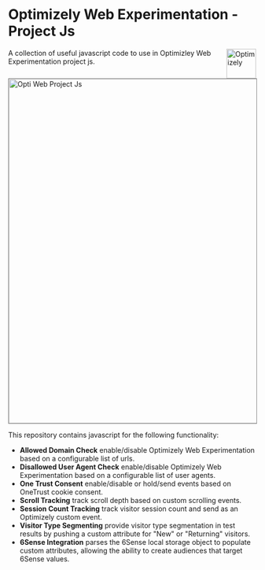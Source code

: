 # Optimizely Web Experimentation - Project Js

<img src="img/opti_logo.png" align="right" alt="Optimizely" width="60" height="60" />

A collection of useful javascript code to use in Optimizley Web Experimentation project js.

<p align="left" style="margin-top:1rem;">
  <img src="img/projjs.png" alt="Opti Web Project Js" width="700" style="border: 1px solid grey;">
</p>

This repository contains javascript for the following functionality:
* **Allowed Domain Check** enable/disable Optimizely Web Experimentation based on a configurable list of urls.
* **Disallowed User Agent Check** enable/disable Optimizely Web Experimentation based on a configurable list of user agents.
* **One Trust Consent** enable/disable or hold/send events based on OneTrust cookie consent.
* **Scroll Tracking** track scroll depth based on custom scrolling events.
* **Session Count Tracking** track visitor session count and send as an Optimizely custom event.
* **Visitor Type Segmenting** provide visitor type segmentation in test results by pushing a custom attribute for "New" or "Returning" visitors.
* **6Sense Integration** parses the 6Sense local storage object to populate custom attributes, allowing the ability to create audiences that target 6Sense values.
